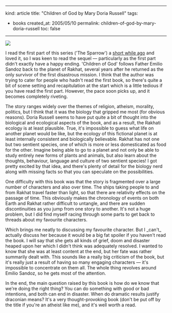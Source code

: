 -----
kind: article
title: "Children of God by Mary Doria Russell"
tags:
- books
created_at: 2005/05/10
permalink: children-of-god-by-mary-doria-russell
toc: false
-----

<p><div class="img-shadow">
<a href="http://www.amazon.co.uk/exec/obidos/tg/detail/-/0552998117/butshesagirl-21" title="Mary Doria Russell - Children of God"><img src="http://images.amazon.com/images/P/0552998117.02._SCMZZZZZZZ_.jpg" /></a>
</div><p>I read the first part of this series ('The Sparrow') a <a href="http://www.rousette.org.uk/blog/archives/2004/11/22/libraries/">short while ago</a> and loved it, so I was keen to read the sequel &mdash; particularly as the first part didn't exactly have a happy ending. 'Children of God' follows Father Emilio Sandoz back to the planet of Rakhat, several years after he returned as the only survivor of the first disastrous mission. I think that the author was trying to cater for people who hadn't read the first book, so there's quite a bit of scene setting and recapitulation at the start which is a little tedious if you have read the first part. However, the pace soon picks up, and it becomes completely riveting.</p></p>

<p>The story ranges widely over the themes of religion, atheism, morality, politics, but I think that it was the biology that gripped me most (for obvious reasons). Doria Russell seems to have put quite a bit of thought into the biological and ecological aspects of the book, and as a result, the Rakhati ecology is at least plausible. True, it's impossible to guess what life on another planet would be like, but the ecology of this fictional planet is at least internally consistent and biologically believable. Rakhat has not one but two sentient species, one of which is more or less domesticated as food for the other. Imagine being able to go to a planet and not only be able to study entirely new forms of plants and animals, but also learn about the thoughts, behaviour, language and culture of two sentient species! I got pretty excited by that idea, and there's plenty of detail for the biology nerd along with missing facts so that you can speculate on the possibilities.</p><p>

</p><p>One difficulty with this book was that the story is fragmented over a large number of characters and also over time. The ships taking people to and from Rakhat travel faster than light, so that there are relativity effects on the passage of time. This obviously makes the chronology of events on both Earth and Rakhat rather difficult to untangle, and there are sudden discontinuities as you jump from one story to another. It's not a huge problem, but I did find myself racing through some parts to get back to threads about my favourite characters.</p>

<p>Which brings me neatly to discussing my favourite character. But I _can't_ actually discuss her because it would be a big fat spoiler if you haven't read the book. I will say that she gets all kinds of grief, doom and disaster heaped upon her which I didn't think was adequately resolved. I wanted to know that she was at least content at the end, but her fate was rather summarily dealt with. This sounds like a really big criticism of the book, but it's really just a result of having so many engaging characters &mdash; it's impossible to concentrate on them all. The whole thing revolves around Emilio Sandoz, so he gets most of the attention.</p>

<p>In the end, the main question raised by this book is how do we know that we're doing the right thing? You can do something with good or bad intentions, and both can end in disaster. When do dramatic results justify draconian means? It's a very thought-provoking book (don't be put off by the title if you're an atheist like me), and it's well worth a read.</p>



